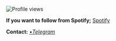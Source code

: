 ![Profile views](https://gpvc.arturio.dev/birtanen)


**If you want to follow from Spotify;** [Spotify](https://open.spotify.com/user/yusufbaynaz11?si=G50tnXb_TGqyKcuKnoZxTA
)


**Contact:**
[•*Telegram*](https://t.me/birtanemolan)
